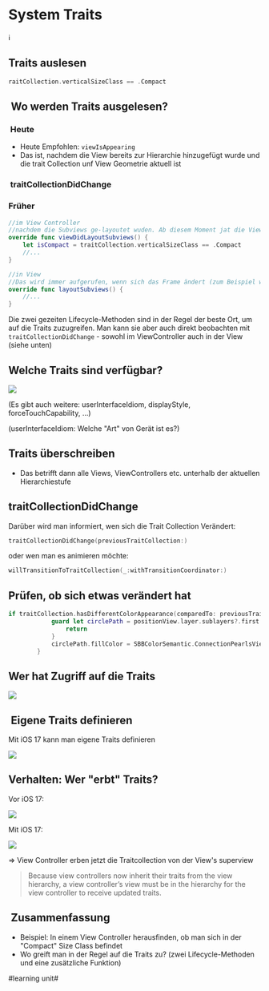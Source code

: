 # System Traits
ℹ️

## Traits auslesen

```swift
raitCollection.verticalSizeClass == .Compact
```


##  Wo werden Traits ausgelesen?

###  Heute

- Heute Empfohlen: `viewIsAppearing`
- Das ist, nachdem die View bereits zur Hierarchie hinzugefügt wurde und die trait Collection unf View Geometrie aktuell ist

###  traitCollectionDidChange

### Früher

```swift
//im View Controller
//nachdem die Subviews ge-layoutet wuden. Ab diesem Moment jat die View aktualisierte "bounds"
override func viewDidLayoutSubviews() {
	let isCompact = traitCollection.verticalSizeClass == .Compact
	//...
}
```

```swift
//in View
//Das wird immer aufgerufen, wenn sich das Frame ändert (zum Beispiel wechsel von Portrait in Landscape)
override func layoutSubviews() {
	//...
}
```

Die zwei gezeiten Lifecycle-Methoden sind in der Regel der beste Ort, um auf die Traits zuzugreifen. Man kann sie aber auch direkt beobachten mit `traitCollectionDidChange` - sowohl im ViewController auch in der View (siehe unten)


## Welche Traits sind verfügbar?

![][image-1]

(Es gibt auch weitere: userInterfaceIdiom, displayStyle, forceTouchCapability, ...)

(userInterfaceIdiom: Welche "Art" von Gerät ist es?)

## Traits überschreiben
- Das betrifft dann alle Views, ViewControllers etc. unterhalb der aktuellen Hierarchiestufe

## traitCollectionDidChange

Darüber wird man informiert, wen sich die Trait Collection Verändert:

```swift
traitCollectionDidChange(previousTraitCollection:)
```

oder wen man es animieren möchte:

```swift
willTransitionToTraitCollection(_:withTransitionCoordinator:)
```


## Prüfen, ob sich etwas verändert hat

```swift
if traitCollection.hasDifferentColorAppearance(comparedTo: previousTraitCollection) {
            guard let circlePath = positionView.layer.sublayers?.first as? CAShapeLayer else {
                return
            }
            circlePath.fillColor = SBBColorSemantic.ConnectionPearlsView.positionTint.cgColor
        }
```

## Wer hat Zugriff auf die Traits

![][image-2]

##  Eigene Traits definieren

Mit iOS 17 kann man eigene Traits definieren

![][image-3]


## Verhalten: Wer "erbt" Traits?

Vor iOS 17:

![][image-4]

Mit iOS 17:

![][image-5]

=\> View Controller erben jetzt die Traitcollection von der View's superview

> Because view controllers now inherit their traits from the view hierarchy, a view controller’s view must be in the hierarchy for the view controller to receive updated traits.


##  Zusammenfassung
- Beispiel: In einem View Controller herausfinden, ob man sich in der "Compact" Size Class befindet
- Wo greift man in der Regel auf die Traits zu? (zwei Lifecycle-Methoden und eine zusätzliche Funktion)

[image-1]:	assets/Bildschirmfoto%202023-10-02%20um%2010.40.28.png
[image-2]:	assets/Bildschirmfoto%202023-10-02%20um%2010.43.03.png
[image-3]:	assets/Bildschirmfoto%202023-10-02%20um%2010.40.49.png
[image-4]:	assets/Bildschirmfoto%202023-10-02%20um%2010.44.54.png
[image-5]:	assets/Bildschirmfoto%202023-10-02%20um%2010.45.36.png

#learning unit#